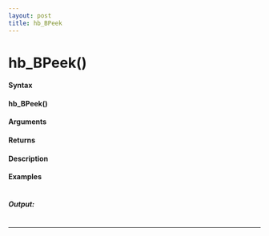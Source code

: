 ```yaml
---
layout: post
title: hb_BPeek
---
```


# hb_BPeek()


#### Syntax

#### hb_BPeek()

#### Arguments

#### Returns

#### Description

#### Examples

```

```

##### Output:

```

```

---
